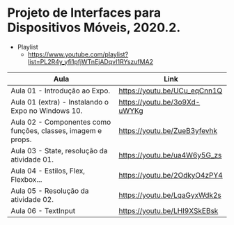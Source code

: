 # Projeto de Interfaces para Dispositivos Móveis, 2020.2.

* Playlist 
  * https://www.youtube.com/playlist?list=PL2R4y_yfi1pfjWTnEjADqvI1RYszufMA2

Aula | Link
------------ | -------------
Aula 01 - Introdução ao Expo. | https://youtu.be/UCu_eqCnn1Q
Aula 01 (extra) - Instalando o Expo no Windows 10. | https://youtu.be/3o9Xd-uWYKg
Aula 02 - Componentes como funções, classes, imagem e props. | https://youtu.be/ZueB3yfevhk
Aula 03 - State, resolução da atividade 01. | https://youtu.be/ua4W6y5G_zs
Aula 04 - Estilos, Flex, Flexbox... | https://youtu.be/2OdkyO4zPY4
Aula 05 - Resolução da atividade 02. | https://youtu.be/LqaGyxWdk2s
Aula 06 - TextInput | https://youtu.be/LHI9XSkEBsk